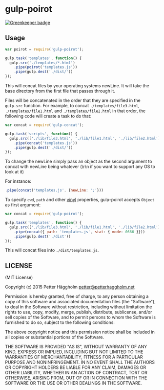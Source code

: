 # gulp-poirot

[![Greenkeeper badge](https://badges.greenkeeper.io/haggholm/gulp-poirot.svg)](https://greenkeeper.io/)

## Usage

```js
var poirot = require('gulp-poirot');

gulp.task('templates', function() {
  gulp.src('./templates/*.html')
    .pipe(poirot('templates.js'))
    .pipe(gulp.dest('./dist/'))
});
```

This will concat files by your operating systems newLine. It will take the base directory from the first file that passes through it.

Files will be concatenated in the order that they are specified in the `gulp.src` function. For example, to concat `./templates/file3.html`, `./templates/file1.html` and `./templates/file2.html` in that order, the following code will create a task to do that:

```js
var concat = require('gulp-concat');

gulp.task('scripts', function() {
  gulp.src(['./lib/file3.html', './lib/file1.html', './lib/file2.html'])
    .pipe(concat('templates.js'))
    .pipe(gulp.dest('./dist/'))
});
```

To change the newLine simply pass an object as the second argument to concat with newLine being whatever (\r\n if you want to support any OS to look at it)

For instance:

```js
.pipe(concat('templates.js', {newLine: ';'}))
```

To specify `cwd`, `path` and other [vinyl](https://github.com/wearefractal/vinyl) properties, gulp-poirot accepts `Object` as first argument:

```js
var concat = require('gulp-poirot');

gulp.task('templates', function() {
  gulp.src(['./lib/file3.html', './lib/file1.html', './lib/file2.html'])
    .pipe(concat({ path: 'templates.js', stat: { mode: 0666 }}))
    .pipe(gulp.dest('./dist'))
});
```

This will concat files into `./dist/templates.js`.


## LICENSE

(MIT License)

Copyright (c) 2015 Petter Häggholm <petter@petterhaggholm.net>

Permission is hereby granted, free of charge, to any person obtaining
a copy of this software and associated documentation files (the
"Software"), to deal in the Software without restriction, including
without limitation the rights to use, copy, modify, merge, publish,
distribute, sublicense, and/or sell copies of the Software, and to
permit persons to whom the Software is furnished to do so, subject to
the following conditions:

The above copyright notice and this permission notice shall be
included in all copies or substantial portions of the Software.

THE SOFTWARE IS PROVIDED "AS IS", WITHOUT WARRANTY OF ANY KIND,
EXPRESS OR IMPLIED, INCLUDING BUT NOT LIMITED TO THE WARRANTIES OF
MERCHANTABILITY, FITNESS FOR A PARTICULAR PURPOSE AND
NONINFRINGEMENT. IN NO EVENT SHALL THE AUTHORS OR COPYRIGHT HOLDERS BE
LIABLE FOR ANY CLAIM, DAMAGES OR OTHER LIABILITY, WHETHER IN AN ACTION
OF CONTRACT, TORT OR OTHERWISE, ARISING FROM, OUT OF OR IN CONNECTION
WITH THE SOFTWARE OR THE USE OR OTHER DEALINGS IN THE SOFTWARE.
